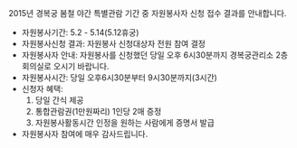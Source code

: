 2015년 경복궁 봄철 야간 특별관람 기간 중 자원봉사자 신청 접수 결과를 안내합니다.
- 자원봉사기간: 5.2 - 5.14(5.12휴궁)
- 자원봉사신청 결과: 자원봉사 신청대상자 전원 참여 결정
- 자원봉사자 안내: 자원봉사를 신청했던 당일 오후 6시30분까지 경복궁관리소 2층 회의실로 오시기 바랍니다.
- 자원봉사시간: 당일 오후6시30분부터 9시30분까지(3시간)
- 신청자 혜택:
  1. 당일 간식 제공
  2. 통합관람권(1만원짜리) 1인당 2매 증정
  3. 자원봉사활동시간 인정을 원하는 사람에게 증명서 발급
- 자원봉사자 참여에 매우 감사드립니다.